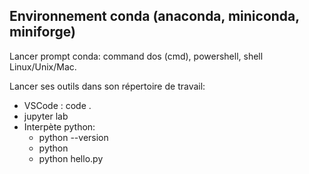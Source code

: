 ## Environnement conda (anaconda, miniconda, miniforge)
Lancer prompt conda: command dos (cmd), powershell, shell Linux/Unix/Mac.

Lancer ses outils dans son répertoire de travail:
- VSCode : code .
- jupyter lab
- Interpète python: 
    - python --version
    - python
    - python hello.py
